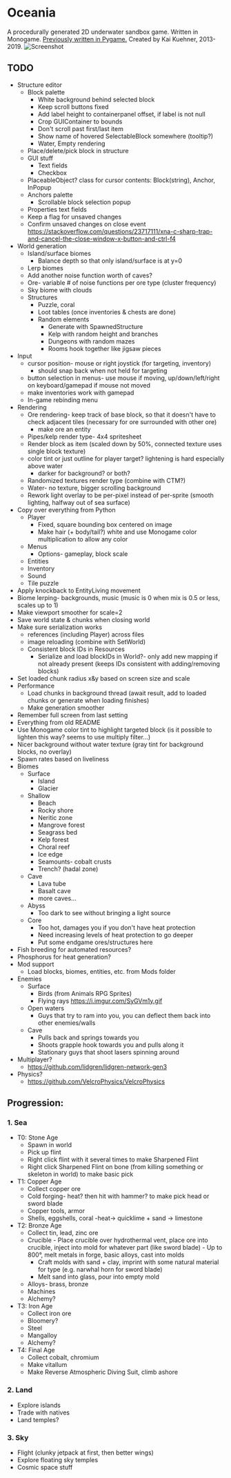 Oceania
==
A procedurally generated 2D underwater sandbox game.
Written in Monogame. [Previously written in Pygame.](https://github.com/kaikue/Oceania)
Created by Kai Kuehner, 2013-2019.
![Screenshot](https://i.imgur.com/i0RLh7r.png)

TODO
--
- Structure editor
	- Block palette
		- White background behind selected block
		- Keep scroll buttons fixed
		- Add label height to containerpanel offset, if label is not null
		- Crop GUIContainer to bounds
		- Don't scroll past first/last item
		- Show name of hovered SelectableBlock somewhere (tooltip?)
		- Water, Empty rendering
	- Place/delete/pick block in structure
	- GUI stuff
		- Text fields
		- Checkbox
	- PlaceableObject? class for cursor contents: Block(string), Anchor, InPopup
	- Anchors palette
		- Scrollable block selection popup
	- Properties text fields
	- Keep a flag for unsaved changes
	- Confirm unsaved changes on close event https://stackoverflow.com/questions/23717111/xna-c-sharp-trap-and-cancel-the-close-window-x-button-and-ctrl-f4
- World generation
	- Island/surface biomes
		- Balance depth so that only island/surface is at y=0
	- Lerp biomes
	- Add another noise function worth of caves?
	- Ore- variable # of noise functions per ore type (cluster frequency)
	- Sky biome with clouds
	- Structures
		- Puzzle, coral
		- Loot tables (once inventories & chests are done)
		- Random elements
			- Generate with SpawnedStructure
			- Kelp with random height and branches
			- Dungeons with random mazes
			- Rooms hook together like jigsaw pieces
- Input
	- cursor position- mouse or right joystick (for targeting, inventory)
		- should snap back when not held for targeting
	- button selection in menus- use mouse if moving, up/down/left/right on keyboard/gamepad if mouse not moved
	- make inventories work with gamepad
	- In-game rebinding menu
- Rendering
	- Ore rendering- keep track of base block, so that it doesn't have to check adjacent tiles (necessary for ore surrounded with other ore)
		- make ore an entity
	- Pipes/kelp render type- 4x4 spritesheet
	- Render block as item (scaled down by 50%, connected texture uses single block texture)
	- color tint or just outline for player target? lightening is hard especially above water
		- darker for background? or both?
	- Randomized textures render type (combine with CTM?)
	- Water- no texture, bigger scrolling background
	- Rework light overlay to be per-pixel instead of per-sprite (smooth lighting, halfway out of sea surface)
- Copy over everything from Python
	- Player
		- Fixed, square bounding box centered on image
		- Make hair (+ body/tail?) white and use Monogame color multiplication to allow any color
	- Menus
		- Options- gameplay, block scale
	- Entities
	- Inventory
	- Sound
	- Tile puzzle
- Apply knockback to EntityLiving movement
- Biome lerping- backgrounds, music (music is 0 when mix is 0.5 or less, scales up to 1)
- Make viewport smoother for scale=2
- Save world state & chunks when closing world
- Make sure serialization works
	- references (including Player) across files
	- image reloading (combine with SetWorld)
	- Consistent block IDs in Resources
		- Serialize and load blockIDs in World?- only add new mapping if not already present (keeps IDs consistent with adding/removing blocks)
- Set loaded chunk radius x&y based on screen size and scale
- Performance
	- Load chunks in background thread (await result, add to loaded chunks or generate when loading finishes)
	- Make generation smoother
- Remember full screen from last setting
- Everything from old README
- Use Monogame color tint to highlight targeted block (is it possible to lighten this way? seems to use multiply filter...)
- Nicer background without water texture (gray tint for background blocks, no overlay)
- Spawn rates based on liveliness
- Biomes
	- Surface
		- Island
		- Glacier
	- Shallow
		- Beach
		- Rocky shore
		- Neritic zone
		- Mangrove forest
		- Seagrass bed
		- Kelp forest
		- Choral reef
		- Ice edge
		- Seamounts- cobalt crusts
		- Trench? (hadal zone)
	- Cave
		- Lava tube
		- Basalt cave
		- more caves...
	- Abyss
		- Too dark to see without bringing a light source
	- Core
		- Too hot, damages you if you don't have heat protection
		- Need increasing levels of heat protection to go deeper
		- Put some endgame ores/structures here
- Fish breeding for automated resources?
- Phosphorus for heat generation?
- Mod support
	- Load blocks, biomes, entities, etc. from Mods folder
- Enemies
	- Surface
		- Birds (from Animals RPG Sprites)
		- Flying rays https://i.imgur.com/SyGVm1y.gif
	- Open waters
		- Guys that try to ram into you, you can deflect them back into other enemies/walls
	- Cave
		- Pulls back and springs towards you
		- Shoots grapple hook towards you and pulls along it
		- Stationary guys that shoot lasers spinning around
- Multiplayer?
	- https://github.com/lidgren/lidgren-network-gen3
- Physics?
	- https://github.com/VelcroPhysics/VelcroPhysics

Progression:
--
### 1. Sea
- T0: Stone Age
    - Spawn in world
    - Pick up flint
    - Right click flint with it several times to make Sharpened Flint
    - Right click Sharpened Flint on bone (from killing something or skeleton in world) to make basic pick
- T1: Copper Age
    - Collect copper ore
    - Cold forging- heat? then hit with hammer? to make pick head or sword blade
    - Copper tools, armor
    - Shells, eggshells, coral -heat-> quicklime + sand -> limestone
- T2: Bronze Age
    - Collect tin, lead, zinc ore
    - Crucible
            - Place crucible over hydrothermal vent, place ore into crucible, inject into mold for whatever part (like sword blade)
            - Up to 800°, melt metals in forge, basic alloys, cast into molds
        - Craft molds with sand + clay, imprint with some natural material for type (e.g. narwhal horn for sword blade)
        - Melt sand into glass, pour into empty mold
    - Alloys- brass, bronze
    - Machines
    - Alchemy?
- T3: Iron Age
    - Collect iron ore
    - Bloomery?
    - Steel
    - Mangalloy
    - Alchemy?
- T4: Final Age
    - Collect cobalt, chromium
    - Make vitallum
    - Make Reverse Atmospheric Diving Suit, climb ashore
### 2. Land
- Explore islands
- Trade with natives
- Land temples?
### 3. Sky
- Flight (clunky jetpack at first, then better wings)
- Explore floating sky temples
- Cosmic space stuff